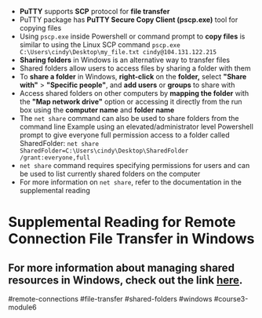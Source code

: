 -   **PuTTY** supports **SCP** protocol for **file transfer**
-   PuTTY package has **PuTTY Secure Copy Client (pscp.exe)** tool for copying files
-   Using `pscp.exe` inside Powershell or command prompt to **copy files** is similar to using the Linux SCP command
	`pscp.exe C:\Users\cindy\Desktop\my_file.txt cindy@104.131.122.215`
-  **Sharing folders** in Windows is an alternative way to transfer files
-   Shared folders allow users to access files by sharing a folder with them
-   To **share a folder** in Windows, **right-click** on the **folder,** select **"Share with"** > **"Specific people"**, and **add users** or **groups** to share with
-   Access shared folders on other computers by **mapping the folder** with the **"Map network drive"** option or accessing it directly from the run box using the **computer name** and **folder name**
-   The `net share` command can also be used to share folders from the command line
	Example using an elevated/administrator level Powershell prompt to give everyone full permission access to a folder called SharedFolder:
	`net share SharedFolder=C:\Users\cindy\Desktop\SharedFolder /grant:everyone,full`
-   `net share` command requires specifying permissions for users and can be used to list currently shared folders on the computer
-   For more information on `net share`, refer to the documentation in the supplemental reading

# Supplemental Reading for Remote Connection File Transfer in Windows

## For more information about managing shared resources in Windows, check out the link [here](https://technet.microsoft.com/en-us/library/hh750728(v=ws.11).aspx).

#remote-connections #file-transfer #shared-folders #windows #course3-module6 